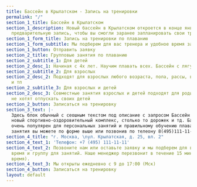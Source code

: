 ```yaml
---
title: Бассейн в Крылатском - Запись на тренировки
permalink: "/"
section_1_title: Бассейн в Крылатском
section_1_description: Новый бассейн в Крылатском откроется в конце января. Мы начали
  предварительную запись, чтобы вы смогли заранее запланировать свои тренировки.
section_1_form_title: Запись на тренировки по плаванию
section_1_form_subtitle: Мы подберем для вас тренера и удобное время занятий
section_1_button: Отправить заявку
section_2_title: Групповые занятия по плаванию
section_2_subtitle_1: Для детей
section_2_desc_1: Начиная с 4х лет. Научим плавать всех. Бассейн с лягушатником.
section_2_subtitle_2: Для взрослых
section_2_desc_2: Подходят для взрослых любого возраста, пола, рассы, вероисповедания
  и тп
section_2_subtitle_3: Для взрослых и детей
section_2_desc_3: Совместные занятия взрослых и детей подходят для родителей, которые
  не хотят отпускать своих детей
section_2_button: Записаться на тренировку
section_3_text: |-
  Здесь блок обычный с сеошным текстом под описание с запросом Бассейн в крылатском, это
  новый спортивно-оздоровительный комплекс, столько то дорожек и тд. Бассейн крылатское
  очень популярен для персональных занятий и правильному обучению плавания. Записаться на
  занятия вы можете по форме выше или позвонив по телеону 8(495)111-11- 11
section_4_title: "г. Москва, \nул. Крылатская, д. 25, вл. 2"
section_4_text_1: 'Телефон: +7 (495) 111-11-11'
section_4_text_2: Позвоните нам или оставьте заявку и мы подберем для вас удобное
  время и группу для занятий. Наше менеджер перезвонит в течение 15 минут (в рабочее
  время).
section_4_text_3: Мы открыты ежедневно с 9 до 17:00 (Мск)
section_4_button: Записаться на тренировку
layout: default
---
```


